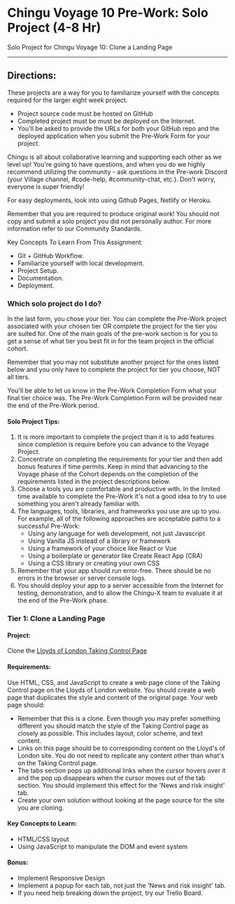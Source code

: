 # Chingu Voyage 10 Pre-Work: Solo Project (4-8 Hr)
Solo Project for Chingu Voyage 10: Clone a Landing Page

___
## Directions:
These projects are a way for you to familiarize yourself with the concepts required for the larger eight week project.

- Project source code must be hosted on GitHub
- Completed project must be must be deployed on the Internet.
- You'll be asked to provide the URLs for both your GitHub repo and the deployed application when you submit the Pre-Work Form for your project.

Chingu is all about collaborative learning and supporting each other as we level up! You're going to have questions, and when you do we highly recommend utilizing the community - ask questions in the Pre-work Discord (your Village channel, #code-help, #community-chat, etc.). Don't worry, everyone is super friendly!

For easy deployments, look into using Github Pages, Netlify or Heroku.

Remember that you are required to produce original work! You should not copy and submit a solo project you did not personally author. For more information refer to our Community Standards.

Key Concepts To Learn From This Assignment:
- Git + GitHub Workflow. 
- Familiarize yourself with local development.
- Project Setup.
- Documentation.
- Deployment.

### Which solo project do I do?

In the last form, you chose your tier. You can complete the Pre-Work project associated with your chosen tier OR complete the project for the tier you are suited for. One of the main goals of the pre-work section is for you to get a sense of what tier you best fit in for the team project in the official cohort.

Remember that you may not substitute another project for the ones listed below and you only have to complete the project for tier you choose, NOT all tiers.

You'll be able to let us know in the Pre-Work Completion Form what your final tier choice was. The Pre-Work Completion Form will be provided near the end of the Pre-Work period.

#### Solo Project Tips:
1. It is more important to complete the project than it is to add features since completion is require before you can advance to the Voyage Project.
2. Concentrate on completing the requirements for your tier and then add bonus features if time permits. Keep in mind that advancing to the Voyage phase of the Cohort depends on the completion of the requirements listed in the project descriptions below.
3. Choose a tools you are comfortable and productive with. In the limited time available to complete the Pre-Work it's not a good idea to try to use something you aren't already familiar with.
4. The languages, tools, libraries, and frameworks you use are up to you. For example, all of the following approaches are acceptable paths to a successful Pre-Work:
   * Using any language for web development, not just Javascript
   * Using Vanilla JS instead of a library or framework
   * Using a framework of your choice like React or Vue
   * Using a boilerplate or generator like Create React App (CRA)
   * Using a CSS library or creating your own CSS
5. Remember that your app should run error-free. There should be no errors in the browser or server console logs.
6. You should deploy your app to a server accessible from the Internet for testing, demonstration, and to allow the Chingu-X team to evaluate it at the end of the Pre-Work phase.

### Tier 1: Clone a Landing Page

#### Project:
Clone the [Lloyds of London Taking Control Page](https://is.gd/mrnMlg)

#### Requirements:
Use HTML, CSS, and JavaScript to create a web page clone of the Taking Control page on the Lloyds of London website. You should create a web page that duplicates the style and content of the original page. Your web page should:

- Remember that this is a clone. Even though you may prefer something different you should match the style of the Taking Control page as closely as possible. This includes layout, color scheme, and text content.
- Links on this page should be to corresponding content on the Lloyd's of London site. You do not need to replicate any content other than what's on the Taking Control page.
- The tabs section pops up additional links when the cursor hovers over it and the pop up disappears when the cursor moves out of the tab section. You should implement this effect for the 'News and risk insight' tab.
- Create your own solution without looking at the page source for the site you are cloning.

#### Key Concepts to Learn:
- HTML/CSS layout
- Using JavaScript to manipulate the DOM and event system

#### Bonus:
- Implement Responsive Design
- Implement a popup for each tab, not just the 'News and risk insight' tab.
- If you need help breaking down the project, try our Trello Board.
